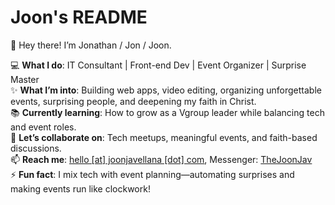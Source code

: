 # Joon's README
👋 Hey there! I’m Jonathan / Jon / Joon.  

💻 **What I do**: IT Consultant | Front-end Dev | Event Organizer | Surprise Master  
✨ **What I’m into**: Building web apps, video editing, organizing unforgettable events, surprising people, and deepening my faith in Christ.  
📚 **Currently learning**: How to grow as a Vgroup leader while balancing tech and event roles.  
🤝 **Let’s collaborate on**: Tech meetups, meaningful events, and faith-based discussions.  
📫 **Reach me**: <a href="mailto:hello@joonjavellana.com">hello [at] joonjavellana [dot] com</a>, Messenger: <a href="m.me/TheJoonJav">TheJoonJav</a>  
⚡ **Fun fact**: I mix tech with event planning—automating surprises and making events run like clockwork!

<!---
joonjavellana25/joonjavellana25 is a ✨ special ✨ repository because its `README.md` (this file) appears on your GitHub profile.
You can click the Preview link to take a look at your changes.
--->

